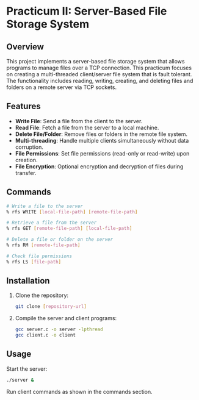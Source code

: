 # Practicum II: Server-Based File Storage System

## Overview
This project implements a server-based file storage system that allows programs to manage files over a TCP connection. This practicum focuses on creating a multi-threaded client/server file system that is fault tolerant. The functionality includes reading, writing, creating, and deleting files and folders on a remote server via TCP sockets.


## Features
- **Write File**: Send a file from the client to the server.
- **Read File**: Fetch a file from the server to a local machine.
- **Delete File/Folder**: Remove files or folders in the remote file system.
- **Multi-threading**: Handle multiple clients simultaneously without data corruption.
- **File Permissions**: Set file permissions (read-only or read-write) upon creation.
- **File Encryption**: Optional encryption and decryption of files during transfer.

## Commands
```bash
# Write a file to the server
% rfs WRITE [local-file-path] [remote-file-path]

# Retrieve a file from the server
% rfs GET [remote-file-path] [local-file-path]

# Delete a file or folder on the server
% rfs RM [remote-file-path]

# Check file permissions
% rfs LS [file-path]
```

## Installation
1. Clone the repository:
   ```bash
   git clone [repository-url]
   ```
2. Compile the server and client programs:
   ```bash
   gcc server.c -o server -lpthread
   gcc client.c -o client
   ```

## Usage
Start the server:
```bash
./server &
```
Run client commands as shown in the commands section.